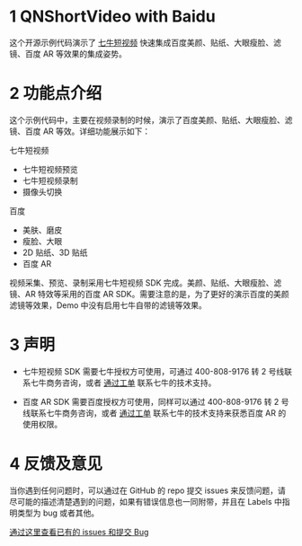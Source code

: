 # 1 QNShortVideo with Baidu
这个开源示例代码演示了 [七牛短视频](https://www.qiniu.com/products/plsv) 快速集成百度美颜、贴纸、大眼瘦脸、滤镜、百度 AR 等效果的集成姿势。

# 2 功能点介绍

这个示例代码中，主要在视频录制的时候，演示了百度美颜、贴纸、大眼瘦脸、滤镜、百度 AR 等效。详细功能展示如下：

七牛短视频

- 七牛短视频预览
- 七牛短视频录制
- 摄像头切换

百度

- 美肤、磨皮
- 瘦脸、大眼
- 2D 贴纸、3D 贴纸
- 百度 AR 

视频采集、预览、录制采用七牛短视频 SDK 完成。美颜、贴纸、大眼瘦脸、滤镜、AR 特效等采用的百度 AR SDK。需要注意的是，为了更好的演示百度的美颜滤镜等效果，Demo 中没有启用七牛自带的滤镜等效果。

# 3 声明

- 七牛短视频 SDK 需要七牛授权方可使用，可通过 400-808-9176 转 2 号线联系七牛商务咨询，或者 [通过工单](https://support.qiniu.com/?ref=developer.qiniu.com) 联系七牛的技术支持。

- 百度 AR SDK 需要百度授权方可使用，同样可以通过 400-808-9176 转 2 号线联系七牛商务咨询，或者 [通过工单](https://support.qiniu.com/?ref=developer.qiniu.com) 联系七牛的技术支持来获悉百度 AR 的使用权限。

# 4 反馈及意见

当你遇到任何问题时，可以通过在 GitHub 的 repo 提交 issues 来反馈问题，请尽可能的描述清楚遇到的问题，如果有错误信息也一同附带，并且在 Labels 中指明类型为 bug 或者其他。

[通过这里查看已有的 issues 和提交 Bug](https://github.com/pili-engineering/QNShortVideo-Baidu/issues)

